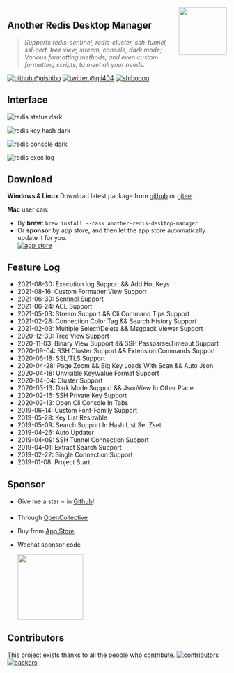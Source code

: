 <img align="right" width="110" src="https://cdn.jsdelivr.net/gh/qishibo/img/202109031653244.png">

## Another Redis Desktop Manager

> <i>Supports redis-sentinel, redis-cluster, ssh-tunnel, ssl-cert, tree view, stream, console, dark mode; Various formatting methods, and even custom formatting scripts, to meet all your needs.</i>

[![github @qishibo](https://img.shields.io/badge/Github-@qishibo-blue.svg)](https://github.com/qishibo)
[![twitter @qii404](https://img.shields.io/badge/Twitter-@qii404-blue.svg)](https://twitter.com/qii404)
[![shiboooo](https://img.shields.io/badge/Weibo-@shiboooo-blue.svg)](https://weibo.com/shiboooo?is_hot=1)


## Interface

![redis status dark](https://cdn.jsdelivr.net/gh/qishibo/img/1630655843497-status.png)

![redis key hash dark](https://cdn.jsdelivr.net/gh/qishibo/img/1630655844559-str.png)

![redis console dark](https://cdn.jsdelivr.net/gh/qishibo/img/1630655846107-cli.png)

![redis exec log](https://cdn.jsdelivr.net/gh/qishibo/img/1630655847740-log.png)


## Download

**Windows & Linux** Download latest package from [github](https://github.com/qishibo/AnotherRedisDesktopManager/releases) or [gitee](https://gitee.com/qishibo/AnotherRedisDesktopManager/releases).

**Mac** user can:
- By **brew**: `brew install --cask another-redis-desktop-manager`
- Or **sponsor** by app store, and then let the app store automatically update it for you.
<br/>[![app store](https://cdn.jsdelivr.net/gh/qishibo/img/202109031654242.png)](https://apps.apple.com/app/id1516451072)


## Feature Log

- 2021-08-30: Execution log Support && Add Hot Keys
- 2021-08-16: Custom Formatter View Support
- 2021-06-30: Sentinel Support
- 2021-06-24: ACL Support
- 2021-05-03: Stream Support && Cli Command Tips Support
- 2021-02-28: Connection Color Tag && Search History Support
- 2021-02-03: Multiple Select\Delete && Msgpack Viewer Support
- 2020-12-30: Tree View Support
- 2020-11-03: Binary View Support && SSH Passparse\Timeout Support
- 2020-09-04: SSH Cluster Support && Extension Commands Support
- 2020-06-18: SSL/TLS Support
- 2020-04-28: Page Zoom && Big Key Loads With Scan && Auto Json
- 2020-04-18: Unvisible Key\Value Format Support
- 2020-04-04: Cluster Support
- 2020-03-13: Dark Mode Support && JsonView In Other Place
- 2020-02-16: SSH Private Key Support
- 2020-02-13: Open Cli Console In Tabs
- 2019-06-14: Custom Font-Family Support
- 2019-05-28: Key List Resizable
- 2019-05-09: Search Support In Hash List Set Zset
- 2019-04-26: Auto Updater
- 2019-04-09: SSH Tunnel Connection Support
- 2019-04-01: Extract Search Support
- 2019-02-22: Single Connection Support
- 2019-01-08: Project Start



## Sponsor

- Give me a star ⭐ in [Github](https://github.com/qishibo/AnotherRedisDesktopManager)!
- Through [OpenCollective](https://opencollective.com/AnotherRedisDesktopManager)
- Buy from [App Store](https://apps.apple.com/app/id1516451072)
- Wechat sponsor code

  <img width="150px" src="https://cdn.jsdelivr.net/gh/qishibo/img/202109031655807.jpeg" />


## Contributors

This project exists thanks to all the people who contribute.
[![contributors](https://opencollective.com/AnotherRedisDesktopManager/contributors.svg?width=890&button=false)](https://github.com/qishibo/AnotherRedisDesktopManager/graphs/contributors)
[![backers](https://opencollective.com/AnotherRedisDesktopManager/backers.svg)](https://opencollective.com/AnotherRedisDesktopManager)


